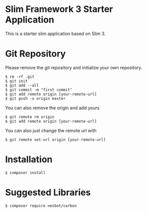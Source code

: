 # Slim Framework 3 Starter Application
This is a starter slim application based on Slim 3.

# Git Repository
Please remove the git repository and initialize your own repository.
 ```
$ rm -rf .git
$ git init
$ git add --all
$ git commit -m "first commit"
$ git add remote origin [your-remote-url]
$ git push -u origin master

```
You can also remove the origin and add yours
```
$ git remote rm origin
$ git add remote origin [your-remote-url]

```
You can also just change the remote url with
```
$ git remote set-url origin [your-remote-url]

```
# Installation
```
$ composer install

```
# Suggested Libraries 
```
$ composer require nesbot/carbon

```
